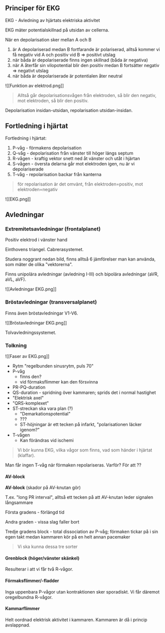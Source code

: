 ## Principer för EKG
EKG - Avledning av hjärtats elektriska aktivitet

EKG mäter potentialskillnad på utsidan av cellerna.

När en depolarisation sker mellan A och B
1. är A depolariserad medan B fortfarande är polariserad, alltså kommer vi få negativ vid A och positiv vid B => positivt utslag
2. när båda är depolariserade finns ingen skillnad (båda är negativa)
3. när A återfår sin vilopotential blir den positiv medan B fortsätter negativ => negativt utslag
4. när båda är depolariserade är potentialen åter neutral

![[Funktion av elektrod.png]]

> Alltså går depolarisationsvågen från elektroden, så blir den negativ, mot elektroden, så blir den positiv.

Depolarisation insidan-utsidan, repolarisation utsidan-insidan.

## Fortledning i hjärtat
Fortledning i hjärtat:
1. P-våg - förmakens depolarisation
2. Q-våg - depolarisation från vänster till höger längs septum
3. R-vågen - kraftig vektor snett ned åt vänster och utåt i hjärtan 
4. S-vågen - översta delarna går mot elektroden igen, nu är vi depolariserade
5. T-våg - repolarisation backar från kanterna

> för repolarisation är det omvänt, från elektroden=positiv, mot elektroden=negativ

![[EKG.png]]

## Avledningar
### Extremitetsavledningar (frontalplanet)
Positiv elektrod i vänster hand

Einthovens triangel. Cabrerasystemet.

Studera noggrant nedan bild, finns alltså 6 jämförelser man kan använda, som mäter de olika "vektorerna".

Finns unipolära avledningar (avledning I-III) och bipolära avledningar (aVR, aVL, aVF).

![[Avledningar EKG.png]]

### Bröstavledningar (transversalplanet)
Finns även bröstavledningar V1-V6.

![[Bröstavledningar EKG.png]]

Tolvavledningssystemet.

### Tolkning
![[Faser av EKG.png]]

- Rytm "regelbunden sinusrytm, puls 70"
- P-våg
	- finns den?
	- vid förmaksflimmer kan den försvinna
- PR-PQ-duration
- QS-duration - spridning över kammaren; sprids det i normal hastighet
- "Elektrisk axel"
- "QRS-komplexet"
- ST-streckan ska vara plan (?)
	- "Demarkationspotential"
	- ???
	- ST-höjningar är ett tecken på infarkt, "polarisationen läcker igenom?"
- T-vågen
	- Kan förändras vid ischemi

> Vi bör kunna EKG, vilka vågor som finns, vad som händer i hjärtat (klaffar).


Man får ingen T-våg när förmaken repolariseras. Varför? För att ??

#### AV-block
**AV-block** (skador på AV-knutan gör)

T.ex. "long PR interval", alltså ett tecken på att AV-knutan leder signalen långsammare

Första gradens - förlängd tid

Andra graden - vissa slag faller bort

Tredje gradens block - total dissociation av P-våg; förmaken tickar på i sin egen takt medan kammaren kör på en helt annan pacemaker

> Vi ska kunna dessa tre sorter

#### Grenblock (höger/vänster skänkel)
Resulterar i att vi får två R-vågor.

#### Förmaksflimmer/-fladder
Inga uppenbara P-vågor utan kontraktionen sker sporadiskt. Vi får däremot oregelbundna R-vågor.

#### Kammarflimmer
Helt oordnad elektrisk aktivitet i kammaren. Kammaren är då i princip avslappnad.
